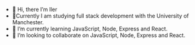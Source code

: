 - 👋 Hi, there I’m Iler
-  :office:Currently I am studying full stack development with the University of Manchester.
- 🌱 I’m currently learning JavaScript, Node, Express and React.
- 💞️ I’m looking to collaborate on JavaScript, Node, Express and React.


<!---
Iler22/Iler22 is a ✨ special ✨ repository because its `README.md` (this file) appears on your GitHub profile.
You can click the Preview link to take a look at your changes.
--->
